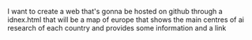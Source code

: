 I want to create a web that's gonna be hosted on github through a idnex.html that will be a map of europe that shows the main centres of ai research of each country and provides some information and a link 